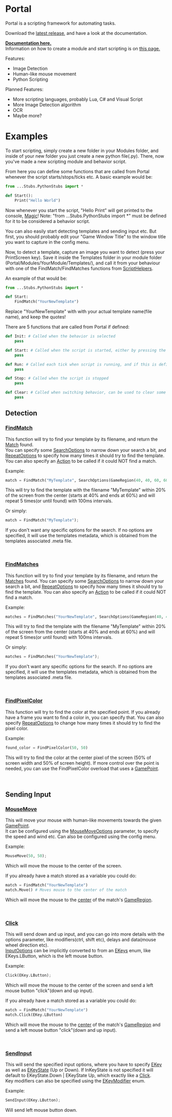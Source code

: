 # Portal
 Portal is a scripting framework for automating tasks.

Download the [latest release](https://github.com/wrekklol/Portal-Releases/releases/latest), and have a look at the documentation.

[**Documentation here.**](https://github.com/wrekklol/Portal-Releases/blob/main/docs/index.md)<br>
Information on how to create a module and start scripting is on [this page.](https://github.com/wrekklol/Portal-Releases/blob/main/docs/ScriptModule.md)

Features:
* Image Detection
* Human-like mouse movement
* Python Scripting

Planned Features:
* More scripting languages, probably Lua, C# and Visual Script
* More Image Detection algorithm
* OCR
* Maybe more?

# Examples
To start scripting, simply create a new folder in your Modules folder, and inside of your new folder you just create a new python file(.py).
There, now you've made a new scripting module and behavior script.

From here you can define some functions that are called from Portal whenever the script starts/stops/ticks etc.
A basic example would be:
```Python
from ...Stubs.PythonStubs import *

def Start():
    Print("Hello World")
```

Now whenever you start the script, "Hello Print" will get printed to the console, [Magic](https://tenor.com/view/mr-bean-gif-23140940)!
Note: "from ...Stubs.PythonStubs import *" must be defined for it to be considered a behavior script.

You can also easily start detecting templates and sending input etc.
But first, you should probably edit your "Game Window Title" to the window title you want to capture in the config menu.

Now, to detect a template, capture an image you want to detect (press your PrintScreen key).
Save it inside the Templates folder in your module folder (Portal/Modules/YourModule/Templates/), and call it from your behaviour with one of the FindMatch/FindMatches functions from [ScriptHelpers](https://github.com/wrekklol/Portal-Releases/blob/main/docs/ScriptCallables.md).

An example of that would be:
```Python
from ...Stubs.PythonStubs import *

def Start:
    FindMatch("YourNewTemplate")
```

Replace "YourNewTemplate" with with your actual template name(file name), and keep the quotes!

There are 5 functions that are called from Portal if defined:
```Python
def Init: # Called when the behavior is selected
    pass

def Start: # Called when the script is started, either by pressing the "Start" button on the UI or the F5 button
    pass

def Run: # Called each tick when script is running, and if this is defined the script will run until the "Stop" button or the F5 button is pressed
    pass

def Stop: # Called when the script is stopped
    pass

def Clear: # Called when switching behavior, can be used to clear some stuff that doesn't get clear automatically
    pass
```

## Detection

### [FindMatch](https://github.com/wrekklol/Portal-Releases/blob/main/docs/ScriptCallables.FindMatch(string,SearchOptions,RepeatOptions,Action,bool).md)
This function will try to find your template by its filename, and return the [Match](https://github.com/wrekklol/Portal-Releases/blob/main/docs/Match.md) found.  
You can specify some [SearchOptions](https://github.com/wrekklol/Portal-Releases/blob/main/docs/SearchOptions.md) to narrow down your search a bit, and [RepeatOptions](https://github.com/wrekklol/Portal-Releases/blob/main/docs/RepeatOptions.md) to specify how many times it should try to find the template.
You can also specify an [Action](https://learn.microsoft.com/en-us/dotnet/api/system.action?view=net-8.0) to be called if it could NOT find a match.

Example:
```Python
match = FindMatch("MyTemplate", SearchOptions(GameRegion(40, 40, 60, 60)), RepeatOptions(5, 100));
```
This will try to find the template with the filename "MyTemplate" within 20% of the screen from the center (starts at 40% and ends at 60%) and will repeat 5 times(or until found) with 100ms intervals.

Or simply:
```Python
match = FindMatch("MyTemplate");
```
If you don't want any specific options for the search.
If no options are specified, it will use the templates metadata, which is obtained from the templates associated .meta file.

<br/>

### [FindMatches](https://github.com/wrekklol/Portal-Releases/blob/main/docs/ScriptCallables.FindMatches(string,SearchOptions,RepeatOptions,Action,bool).md)
This function will try to find your template by its filename, and return the [Matches](https://github.com/wrekklol/Portal-Releases/blob/main/docs/Match.md) found.
You can specify some [SearchOptions](https://github.com/wrekklol/Portal-Releases/blob/main/docs/SearchOptions.md) to narrow down your search a bit, and [RepeatOptions](https://github.com/wrekklol/Portal-Releases/blob/main/docs/RepeatOptions.md) to specify how many times it should try to find the template.
You can also specify an [Action](https://learn.microsoft.com/en-us/dotnet/api/system.action?view=net-8.0) to be called if it could NOT find a match.

Example:
```Python
matches = FindMatches("YourNewTemplate", SearchOptions(GameRegion(40, 40, 60, 60)), RepeatOptions(5, 100));
```
This will try to find the template with the filename "MyTemplate" within 20% of the screen from the center (starts at 40% and ends at 60%) and will repeat 5 times(or until found) with 100ms intervals.

Or simply:
```Python
matches = FindMatches("YourNewTemplate");
```
If you don't want any specific options for the search.
If no options are specified, it will use the templates metadata, which is obtained from the templates associated .meta file.

<br/>

### [FindPixelColor]()
This function will try to find the color at the specified point.
If you already have a frame you want to find a color in, you can specify that.
You can also specify [RepeatOptions](https://github.com/wrekklol/Portal-Releases/blob/main/docs/RepeatOptions.md) to change how many times it should try to find the pixel color.

Example:
```Python
found_color = FindPixelColor(50, 50)
```
This will try to find the color at the center pixel of the screen (50% of screen width and 50% of screen height).
If more control over the point is needed, you can use the FindPixelColor overload that uses a [GamePoint](https://github.com/wrekklol/Portal-Releases/blob/main/docs/GamePoint.md).

<br/>

## Sending Input

### [MouseMove]() 
This will move your mouse with human-like movements towards the given [GamePoint](https://github.com/wrekklol/Portal-Releases/blob/main/docs/GamePoint.md).  
It can be configured using the [MouseMoveOptions](https://github.com/wrekklol/Portal-Releases/blob/main/docs/MouseMoveOptions.md) parameter, to specify the speed and wind etc. Can also be configured using the config menu.

Example:
```Python
MouseMove(50, 50);
```
Which will move the mouse to the center of the screen.

If you already have a match stored as a variable you could do:
```Python
match = FindMatch("YourNewTemplate")
match.Move() # Moves mouse to the center of the match
```
Which will move the mouse to the [center](https://github.com/wrekklol/Portal-Releases/blob/main/docs/GameRegion.Center.md) of the match's [GameRegion](https://github.com/wrekklol/Portal-Releases/blob/main/docs/GameRegion.md).

<br/>

### [Click]()
This will send down and up input, and you can go into more details with the options parameter, like modifiers(ctrl, shift etc), delays and data(mouse wheel direction etc).  
[InputOptions](https://github.com/wrekklol/Portal-Releases/blob/main/docs/InputOptions.md) can be implicitly converted to from an [EKeys](https://github.com/wrekklol/Portal-Releases/blob/main/docs/EKeys.md) enum, like EKeys.LButton, which is the left mouse button.

Example:
```Python
Click(EKey.LButton);
```
Which will move the mouse to the center of the screen and send a left mouse button "click"(down and up input).

If you already have a match stored as a variable you could do:
```Python
match = FindMatch("YourNewTemplate")
match.Click(EKey.LButton)
```
Which will move the mouse to the [center](https://github.com/wrekklol/Portal-Releases/blob/main/docs/GameRegion.Center.md) of the match's [GameRegion](https://github.com/wrekklol/Portal-Releases/blob/main/docs/GameRegion.md) and send a left mouse button "click"(down and up input).

<br/>

### [SendInput](https://github.com/wrekklol/Portal-Releases/blob/main/docs/InputManager.SendInput(InputOptions).md)
This will send the specified input options, where you have to specify [EKey](https://github.com/wrekklol/Portal-Releases/blob/main/docs/EKey.md) as well as [EKeyState](https://github.com/wrekklol/Portal-Releases/blob/main/docs/EKeyState.md) (Up or Down). If InKeyState is not specified it will default to EKeyState.Down | EKeyState Up, which exactly like a [Click](https://github.com/wrekklol/Portal-Releases/blob/main/docs/InputManager.Click(InputOptions).md).  
Key modifiers can also be specified using the [EKeyModifier](https://github.com/wrekklol/Portal-Releases/blob/main/docs/EKeyModifier.md) enum.

Example:
```Python
SendInput(EKey.LButton);
```
Will send left mouse button down.
